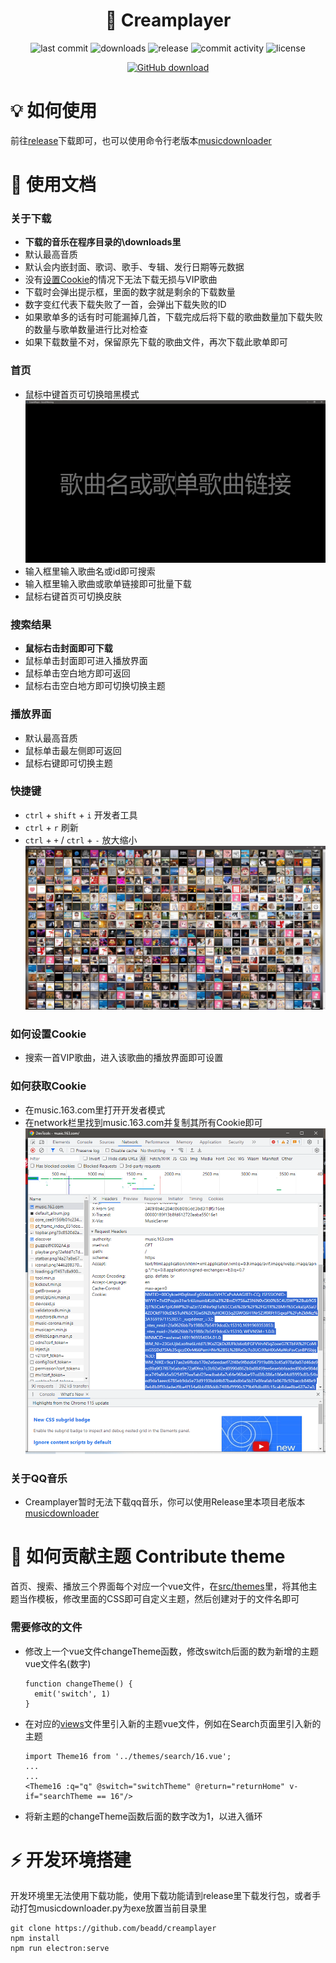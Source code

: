 <h1 align="center">🎵 Creamplayer</h1>

<p align="center">
<img src="https://img.shields.io/github/last-commit/beadd/musicdownloader.svg?style=flat" alt="last commit">
<img src="https://img.shields.io/github/downloads/beadd/musicdownloader/total?style=flat" alt="downloads">
<img src="https://img.shields.io/github/v/release/beadd/musicdownloader?style=flat" alt="release">
<img src="https://img.shields.io/github/commit-activity/y/beadd/musicdownloader?style=flat" alt="commit activity">
<img src="https://img.shields.io/badge/license-MIT-blue.svg?longCache=true&style=flat" alt="license">
</p>

<p align="center">
<a href="https://github.com/beadd/creamplayer/releases/latest"><img src="https://raw.githubusercontent.com/Beadd/MusicDownloader/main/images/download_github.png" alt="GitHub download" width=""></a>
</p>

# 💡 如何使用
前往[release](https://github.com/beadd/creamplayer/releases)下载即可，也可以使用命令行老版本[musicdownloader](https://github.com/Beadd/Creamplayer/releases/tag/v2.6.1)

# 📖 使用文档

### 关于下载
- **下载的音乐在程序目录的\downloads里**
- 默认最高音质
- 默认会内嵌封面、歌词、歌手、专辑、发行日期等元数据
- 没有[设置Cookie](#%E5%A6%82%E4%BD%95%E8%AE%BE%E7%BD%AEcookie-how-to-set-cookies)的情况下无法下载无损与VIP歌曲
- 下载时会弹出提示框，里面的数字就是剩余的下载数量
- 数字变红代表下载失败了一首，会弹出下载失败的ID
- 如果歌单多的话有时可能漏掉几首，下载完成后将下载的歌曲数量加下载失败的数量与歌单数量进行比对检查
- 如果下载数量不对，保留原先下载的歌曲文件，再次下载此歌单即可


### 首页
- 鼠标中键首页可切换暗黑模式
![](https://raw.githubusercontent.com/Beadd/Creamplayer/main/images/home.png)
- 输入框里输入歌曲名或id即可搜索
- 输入框里输入歌曲或歌单链接即可批量下载
- 鼠标右键首页可切换皮肤

### 搜索结果
- **鼠标右击封面即可下载**
- 鼠标单击封面即可进入播放界面
- 鼠标单击空白地方即可返回
- 鼠标右击空白地方即可切换切换主题

### 播放界面
- 默认最高音质
- 鼠标单击最左侧即可返回
- 鼠标右键即可切换主题

### 快捷键
- `ctrl` + `shift` + `i` 开发者工具
- `ctrl` + `r` 刷新
- `ctrl` + `+` / `ctrl` + `-` 放大缩小
![](https://raw.githubusercontent.com/Beadd/Creamplayer/main/images/search.png)

### 如何设置Cookie 
- 搜索一首VIP歌曲，进入该歌曲的播放界面即可设置

### 如何获取Cookie 
- 在music.163.com里打开开发者模式
- 在network栏里找到music.163.com并复制其所有Cookie即可
![](https://raw.githubusercontent.com/Beadd/Creamplayer/main/images/cookie.png)

### 关于QQ音乐
- Creamplayer暂时无法下载qq音乐，你可以使用Release里本项目老版本[musicdownloader](https://github.com/Beadd/Creamplayer/releases/tag/v2.6.1)

# 🎨 如何贡献主题 Contribute theme
首页、搜索、播放三个界面每个对应一个vue文件，在[src/themes](https://github.com/Beadd/Creamplayer/tree/main/src/themes)里，将其他主题当作模板，修改里面的CSS即可自定义主题，然后创建对于的文件名即可 
### 需要修改的文件
- 修改上一个vue文件changeTheme函数，修改switch后面的数为新增的主题vue文件名(数字)
  ```
  function changeTheme() {
    emit('switch', 1)
  }
  ```
- 在对应的[views](https://github.com/Beadd/Creamplayer/tree/main/src/views)文件里引入新的主题vue文件，例如在Search页面里引入新的主题
  ```
  import Theme16 from '../themes/search/16.vue';
  ...
  ...
  <Theme16 :q="q" @switch="switchTheme" @return="returnHome" v-if="searchTheme == 16"/>
  ```
- 将新主题的changeTheme函数后面的数字改为1，以进入循环

# ⚡ 开发环境搭建
开发环境里无法使用下载功能，使用下载功能请到release里下载发行包，或者手动打包musicdownloader.py为exe放置当前目录里
```
git clone https://github.com/beadd/creamplayer
npm install
npm run electron:serve
```
